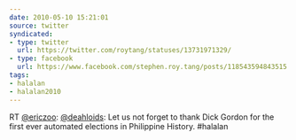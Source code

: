 ```yaml
---
date: 2010-05-10 15:21:01
source: twitter
syndicated:
- type: twitter
  url: https://twitter.com/roytang/statuses/13731971329/
- type: facebook
  url: https://www.facebook.com/stephen.roy.tang/posts/118543594843515
tags:
- halalan
- halalan2010
---
```


RT [@ericzoo](https://twitter.com/ericzoo/): [@deahloids](https://twitter.com/deahloids/): Let us not forget to thank Dick Gordon for the first ever automated elections in Philippine History. #halalan